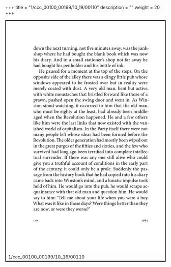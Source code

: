 +++
title = "1/ccc_00100_00199/10_19/00110"
description = ""
weight = 20
+++

<table style="border:2px solid black;max-width:800px;max-height:800px;" 
><tr><td>
<img class="center-fit-jpg"
src="/jpg_/out_jpg_1984__110.jpg">
1/ccc_00100_00199/10_19/00110
</img></td></tr></table>
